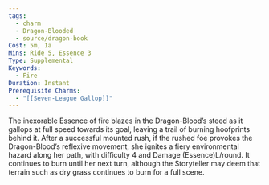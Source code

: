 ```yaml
---
tags:
  - charm
  - Dragon-Blooded
  - source/dragon-book
Cost: 5m, 1a
Mins: Ride 5, Essence 3
Type: Supplemental
Keywords:
  - Fire
Duration: Instant
Prerequisite Charms:
  - "[[Seven-League Gallop]]"
---
```

The inexorable Essence of fire blazes in the Dragon-Blood’s steed as it gallops at full speed towards its goal, leaving a trail of burning hoofprints behind it. After a successful mounted rush, if the rushed foe provokes the Dragon-Blood’s reflexive movement, she ignites a fiery environmental hazard along her path, with difficulty 4 and Damage (Essence)L/round. It continues to burn until her next turn, although the Storyteller may deem that terrain such as dry grass continues to burn for a full scene.